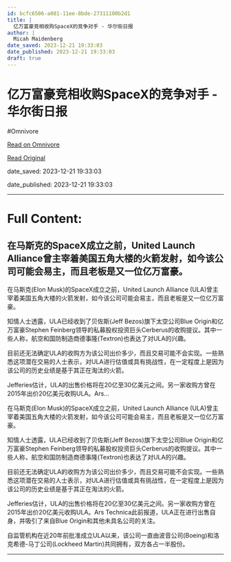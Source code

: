 ```yaml
---
id: bcfc6506-a081-11ee-8bde-27311100b2d1
title: |
  亿万富豪竞相收购SpaceX的竞争对手 - 华尔街日报
author: |
  Micah Maidenberg
date_saved: 2023-12-21 19:33:03
date_published: 2023-12-21 19:33:03
draft: true
---
```


# 亿万富豪竞相收购SpaceX的竞争对手 - 华尔街日报
#Omnivore

[Read on Omnivore](https://omnivore.app/me/space-x-18c8fc2cd5f)

[Read Original](https://cn.wsj.com/amp/articles/%E4%BA%BF%E4%B8%87%E5%AF%8C%E8%B1%AA%E7%AB%9E%E7%9B%B8%E6%94%B6%E8%B4%ADspacex%E7%9A%84%E7%AB%9E%E4%BA%89%E5%AF%B9%E6%89%8B-3f233fef)

date_saved: 2023-12-21 19:33:03

date_published: 2023-12-21 19:33:03

--- 

# Full Content: 

## 在马斯克的SpaceX成立之前，United Launch Alliance曾主宰着美国五角大楼的火箭发射，如今该公司可能会易主，而且老板是又一位亿万富豪。

在马斯克(Elon Musk)的SpaceX成立之前，United Launch Alliance (ULA)曾主宰着美国五角大楼的火箭发射，如今该公司可能会易主，而且老板是又一位亿万富豪。

知情人士透露，ULA已经收到了贝佐斯(Jeff Bezos)旗下太空公司Blue Origin和亿万富豪Stephen Feinberg领导的私募股权投资巨头Cerberus的收购提议。其中一些人称，航空和国防制造商德事隆(Textron)也表达了对ULA的兴趣。

目前还无法确定ULA的收购方为该公司出价多少，而且交易可能不会实现。一些熟悉这项潜在交易的人士表示，对ULA进行估值或具有挑战性，在一定程度上是因为该公司的历史业绩是基于其正在淘汰的火箭。

Jefferies估计，ULA的出售价格将在20亿至30亿美元之间。另一家收购方曾在2015年出价20亿美元收购ULA。Ars...

在马斯克(Elon Musk)的SpaceX成立之前，United Launch Alliance (ULA)曾主宰着美国五角大楼的火箭发射，如今该公司可能会易主，而且老板是又一位亿万富豪。

知情人士透露，ULA已经收到了贝佐斯(Jeff Bezos)旗下太空公司Blue Origin和亿万富豪Stephen Feinberg领导的私募股权投资巨头Cerberus的收购提议。其中一些人称，航空和国防制造商德事隆(Textron)也表达了对ULA的兴趣。

目前还无法确定ULA的收购方为该公司出价多少，而且交易可能不会实现。一些熟悉这项潜在交易的人士表示，对ULA进行估值或具有挑战性，在一定程度上是因为该公司的历史业绩是基于其正在淘汰的火箭。

Jefferies估计，ULA的出售价格将在20亿至30亿美元之间。另一家收购方曾在2015年出价20亿美元收购ULA。Ars Technica此前报道，ULA正在进行出售自身，并吸引了来自Blue Origin和其他未具名公司的关注。

自监管机构在近20年前批准成立ULA以来，该公司一直由波音公司(Boeing)和洛克希德-马丁公司(Lockheed Martin)共同拥有，双方各占一半股份。

---

